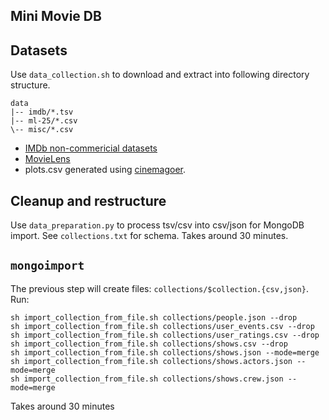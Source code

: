 ## Mini Movie DB

## Datasets

Use `data_collection.sh` to download and extract into following directory structure.

```
data
|-- imdb/*.tsv
|-- ml-25/*.csv
\-- misc/*.csv
```

* [IMDb non-commericial datasets](https://developer.imdb.com/non-commercial-datasets/)
* [MovieLens](https://grouplens.org/datasets/movielens/25m/)
* plots.csv generated using [cinemagoer](https://cinemagoer.github.io/).


## Cleanup and restructure

Use `data_preparation.py` to process tsv/csv into csv/json for MongoDB import. See `collections.txt` for schema. Takes around 30 minutes.


## `mongoimport`

The previous step will create files: `collections/$collection.{csv,json}`. Run:

```
sh import_collection_from_file.sh collections/people.json --drop
sh import_collection_from_file.sh collections/user_events.csv --drop
sh import_collection_from_file.sh collections/user_ratings.csv --drop
sh import_collection_from_file.sh collections/shows.csv --drop
sh import_collection_from_file.sh collections/shows.json --mode=merge
sh import_collection_from_file.sh collections/shows.actors.json --mode=merge
sh import_collection_from_file.sh collections/shows.crew.json --mode=merge
```

Takes around 30 minutes

